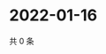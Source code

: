 # 2022-01-16

共 0 条

<!-- BEGIN WEIBO -->
<!-- 最后更新时间 Sun Jan 16 2022 20:14:27 GMT+0800 (China Standard Time) -->

<!-- END WEIBO -->
